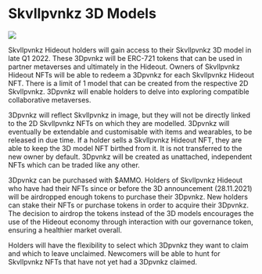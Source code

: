 # Skvllpvnkz 3D Models

![](https://lh4.googleusercontent.com/WntShaCrv7Yhjj1g3skOEt0tkafE1tfy10-XHkfGAQOqyCetFxeqiXB2XZbcFC3FPrP6oAeffoGeesth8BAwWhjJG7qZNDWzq0TbEU48GM4sQpf2hDiCFGPRtjeZH3Ob8pnpD3pj)

Skvllpvnkz Hideout holders will gain access to their Skvllpvnkz 3D model in late Q1 2022. These 3Dpvnkz will be ERC-721 tokens that can be used in partner metaverses and ultimately in the Hideout. Owners of Skvllpvnkz Hideout NFTs will be able to redeem a 3Dpvnkz for each Skvllpvnkz Hideout NFT. There is a limit of 1 model that can be created from the respective 2D Skvllpvnkz. 3Dpvnkz will enable holders to delve into exploring compatible collaborative metaverses.

3Dpvnkz will reflect Skvllpvnkz in image, but they will not be directly linked to the 2D Skvllpvnkz NFTs on which they are modelled. 3Dpvnkz will eventually be extendable and customisable with items and wearables, to be released in due time. If a holder sells a Skvllpvnkz Hideout NFT, they are able to keep the 3D model NFT birthed from it. It is not transferred to the new owner by default. 3Dpvnkz will be created as unattached, independent NFTs which can be traded like any other.

3Dpvnkz can be purchased with $AMMO. Holders of Skvllpvnkz Hideout who have had their NFTs since or before the 3D announcement (28.11.2021) will be airdropped enough tokens to purchase their 3Dpvnkz. New holders can stake their NFTs or purchase tokens in order to acquire their 3Dpvnkz. The decision to airdrop the tokens instead of the 3D models encourages the use of the Hideout economy through interaction with our governance token, ensuring a healthier market overall.

Holders will have the flexibility to select which 3Dpvnkz they want to claim and which to leave unclaimed. Newcomers will be able to hunt for Skvllpvnkz NFTs that have not yet had a 3Dpvnkz claimed.
